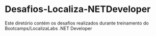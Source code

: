 # Desafios-Localiza-NETDeveloper
Este diretório contém os desafios realizados durante treinamento do Bootcamps/LocalizaLabs .NET Developer
